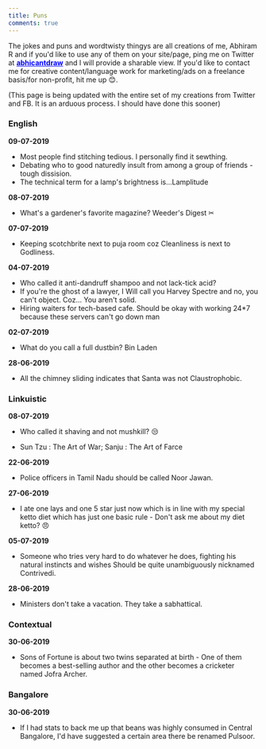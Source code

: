 ```yaml
---
title: Puns
comments: true
---
```

The jokes and puns and wordtwisty thingys are all creations of me, Abhiram R and if you'd like to use any of them on your site/page, ping me on Twitter at <b><a href="https://twitter.com/abhicantdraw" style="color:blue">abhicantdraw</a></b> and I will provide a sharable view. If you'd like to contact me for creative content/language work for marketing/ads on a freelance basis/for non-profit, hit me up :blush:. 

(This page is being updated with the entire set of my creations from Twitter and FB. It is an arduous process. I should have done this sooner)

### English

__09-07-2019__
-  Most people find stitching tedious. I personally find it sewthing.
- Debating who to good naturedly insult from among a group of friends - tough dissision.
- The technical term for a lamp's brightness is...Lamplitude

__08-07-2019__
- What's a gardener's favorite magazine? Weeder's Digest  ✂

__07-07-2019__
- Keeping scotchbrite next to puja room coz Cleanliness is next to Godliness.

__04-07-2019__
- Who called it anti-dandruff shampoo and not lack-tick acid?
- If you're the ghost of a lawyer, I Will call you Harvey Spectre and no, you can't object. Coz... You aren't solid.
- Hiring waiters for tech-based cafe. Should be okay with working 24*7 because these servers can't go down man

__02-07-2019__
- What do you call a full dustbin? Bin Laden

__28-06-2019__
- All the chimney sliding indicates that Santa was not Claustrophobic.

### Linkuistic

__08-07-2019__
- Who called it shaving and not mushkill? :unamused:

- Sun Tzu : The Art of War;
Sanju : The Art of Farce

__22-06-2019__
- Police officers in Tamil Nadu should be called Noor Jawan.

__27-06-2019__
- I ate one lays and one 5 star just now which is in line with my special ketto diet which has just one basic rule - Don't ask me about my diet ketto? :angry:

__05-07-2019__
- Someone who tries very hard to do whatever he does, fighting his natural instincts and wishes Should be quite unambiguously nicknamed Contrivedi.

__28-06-2019__
- Ministers don't take a vacation. They take a sabhattical.

### Contextual

__30-06-2019__
- Sons of Fortune is about two twins separated at birth - One of them becomes a best-selling author and the other becomes a  cricketer named Jofra Archer.


### Bangalore

__30-06-2019__
- If I had stats to back me up that beans was highly consumed in Central Bangalore, I'd have suggested a certain area there be renamed Pulsoor.